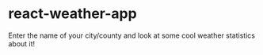 # react-weather-app

Enter the name of your city/county and look at some cool weather statistics about it!
